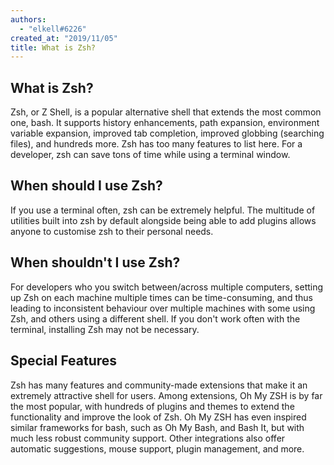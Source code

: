 ```yaml
---
authors:
  - "elkell#6226"
created_at: "2019/11/05"
title: What is Zsh?
---
```


## What is Zsh?

Zsh, or Z Shell, is a popular alternative shell that extends the most common one, bash. It supports history enhancements, path expansion, environment variable expansion, improved tab completion, improved globbing (searching files), and hundreds more. Zsh has too many features to list here. For a developer, zsh can save tons of time while using a terminal window.

## When should I use Zsh?

If you use a terminal often, zsh can be extremely helpful. The multitude of utilities built into zsh by default alongside being able to add plugins allows anyone to customise zsh to their personal needs.

## When shouldn't I use Zsh?

For developers who you switch between/across multiple computers, setting up Zsh on each machine multiple times can be time-consuming, and thus leading to inconsistent behaviour over multiple machines with some using Zsh, and others using a different shell. If you don't work often with the terminal, installing Zsh may not be necessary.

## Special Features

Zsh has many features and community-made extensions that make it an extremely attractive shell for users. Among extensions, Oh My ZSH is by far the most popular, with hundreds of plugins and themes to extend the functionality and improve the look of Zsh. Oh My ZSH has even inspired similar frameworks for bash, such as Oh My Bash, and Bash It, but with much less robust community support. Other integrations also offer automatic suggestions, mouse support, plugin management, and more.

